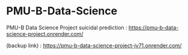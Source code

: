 # PMU-B-Data-Science
PMU-B Data Science Project suicidal prediction :
https://pmu-b-data-science-project.onrender.com/

(backup link) : https://pmu-b-data-science-project-jv71.onrender.com/

